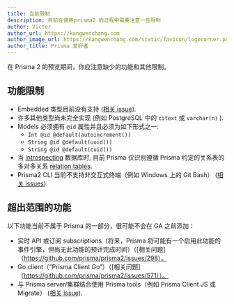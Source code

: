 ```yaml
---
title: 当前限制
description: 目前在使用prisma2 的过程中需要注意一些限制
author: Victor
author_url: https://kangwenchang.com
author_image_url: https://kangwenchang.com/static/favicon/logocorner.png
author_title: Prisma 爱好者
---
```


在 Prisma 2 的预览期间，你应注意缺少的功能和其他限制。

## 功能限制

- Embedded 类型目前没有支持 ([相关 issue](https://github.com/prisma/migrate/issues/43)).
- 许多其他类型尚未完全实现 (例如 PostgreSQL 中的 `citext` 或 `varchar(n)` ).
- Models 必须拥有 `@id` 属性并且必须为如下形式之一:
  - `Int @id @default(autoincrement())`
  - `String @id @default(uuid())`
  - `String @id @default(cuid())`
- 当 [introspecting](./introspection.md) 数据库时, 目前 Prisma 仅识别遵循 Prisma 约定的关系表的多对多关系 [relation tables](./relations.md).
- Prisma2 CLI 当前不支持非交互式终端（例如 Windows 上的 Git Bash） ([相关 issues](https://github.com/prisma/prisma2/issues/554)).

## 超出范围的功能

以下功能当前不属于 Prisma 的一部分，很可能不会在 GA 之前添加：

- 实时 API 或订阅 subscriptions（将来，Prisma 将可能有一个启用此功能的事件引擎，但尚无此功能的预计完成时间）（[相关问题]（https://github.com/prisma/prisma2/issues/298）。
- Go client（“Prisma Client Go”）（[相关问题]（https://github.com/prisma/prisma2/issues/571））。
- 与 Prisma server/集群结合使用 Prisma tools（例如 Prisma Client JS 或 Migrate） ([相关 issue](https://github.com/prisma/prisma2/issues/370)).
